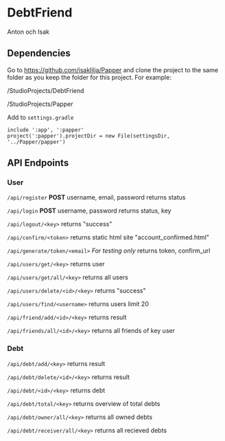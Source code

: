 # DebtFriend
Anton och Isak

## Dependencies
Go to https://github.com/isaklilja/Papper and clone the project to the same folder as you keep the folder for this project. For example:

/StudioProjects/DebtFriend

/StudioProjects/Papper

Add to `settings.gradle` 
```
include ':app', ':papper'
project(':papper').projectDir = new File(settingsDir, '../Papper/papper')
```

## API Endpoints
### User
`/api/register` 
**POST** username, email, password
returns status

`/api/login`
**POST** username, password
returns status, key

`/api/logout/<key>`
returns "success"

`/api/confirm/<token>`
returns static html site "account_confirmed.html"

`/api/generate/token/<email>`
*For testing only*
returns token, confirm_url

`/api/users/get/<key>`
returns user

`/api/users/get/all/<key>`
returns all users

`/api/users/delete/<id>/<key>`
returns "success"

`/api/users/find/<username>`
returns users limit 20

`/api/friend/add/<id>/<key>`
returns result

`/api/friends/all/<id>/<key>`
returns all friends of key user

### Debt
`/api/debt/add/<key>`
returns result

`/api/debt/delete/<id>/<key>`
returns result

`/api/debt/<id>/<key>`
returns debt

`/api/debt/total/<key>`
returns overview of total debts

`/api/debt/owner/all/<key>`
returns all owned debts

`/api/debt/receiver/all/<key>`
returns all recieved debts
